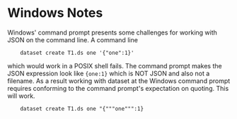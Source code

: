 Windows Notes
=============

Windows' command prompt presents some challenges for working
with JSON on the command line. A command line

```shell
    dataset create T1.ds one '{"one":1}'
```

which would work in a POSIX shell fails. The command prompt makes
the JSON expression look like `{one:1}` which is NOT JSON and also not a filename.  As a result working with dataset at the Windows command prompt requires conforming to the command prompt's expectation on quoting. This will work.

```shell
    dataset create T1.ds one "{"""one""":1}
```
